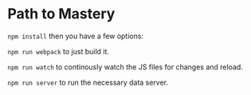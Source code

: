 # Path to Mastery

`npm install` then you have a few options:

`npm run webpack` to just build it.

`npm run watch` to continously watch the JS files for changes and reload.

`npm run server` to run the necessary data server.
